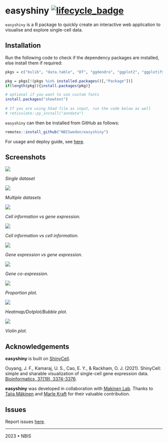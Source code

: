# easyshiny [![lifecycle_badge](https://lifecycle.r-lib.org/articles/figures/lifecycle-experimental.svg)](https://lifecycle.r-lib.org/articles/stages.html#experimental)

`easyshiny` is a R package to quickly create an interactive web application to visualise and explore single-cell data.

## Installation

Run the following code to check if the dependency packages are installed, else install them if required:

``` r
pkgs = c("bslib", "data.table", "DT", "ggdendro", "ggplot2", "ggplotify", "ggrepel", "glue", "grid", "hdf5r", "magrittr", "Matrix", "patchwork", "RColorBrewer", "readr", "remotes", "reticulate", "Seurat", "shiny", "shinycssloaders", "shinyhelper")

pkg = pkgs[!(pkgs %in% installed.packages()[,"Package"])]
if(length(pkg)){install.packages(pkg)}

# optional if you want to use custom fonts
install.packages("showtext")
 
# If you are using h5ad file as input, run the code below as well
# reticulate::py_install("anndata")
```

`easyshiny` can then be installed from GitHub as follows:

``` r
remotes::install_github("NBISweden/easyshiny")
```

For usage and deploy guide, see [here](https://nbisweden.github.io/easyshiny).

## Screenshots

![](man/figures/preview-panc8.jpg)

*Single dataset*

![](man/figures/preview-multiple.jpg)

*Multiple datasets*

![](man/figures/cellinfo-geneexp.jpg)

*Cell information vs gene expression.*

![](man/figures/cellinfo-cellinfo.jpg)

*Cell information vs cell information.*

![](man/figures/geneexp-geneexp.jpg)

*Gene expression vs gene expression.*

![](man/figures/gene-coexp.jpg)

*Gene co-expression.*

![](man/figures/proportion.jpg)

*Proportion plot.*

![](man/figures/bubble.jpg)

*Heatmap/Dotplot/Bubble plot.*

![](man/figures/violin.jpg)

*Violin plot.*

## Acknowledgements

**easyshiny** is built on [ShinyCell](https://github.com/SGDDNB/ShinyCell). 

Ouyang, J. F., Kamaraj, U. S., Cao, E. Y., & Rackham, O. J. (2021). ShinyCell: simple and sharable visualization of single-cell gene expression data. [Bioinformatics, 37(19), 3374-3376](https://doi.org/10.1093/bioinformatics/btab209).

**easyshiny** was developed in collaboration with [Makinen Lab](http://www.makinenlab.com/). Thanks to [Taija Mäkinen](https://www.igp.uu.se/research/vascular-biology/taija-makinen/) and [Marle Kraft](https://www.katalog.uu.se/profile/?id=N19-1321) for their valuable contribution.

## Issues

Report issues [here](https://github.com/nbisweden/easyshiny/issues).

---

2023 • NBIS
